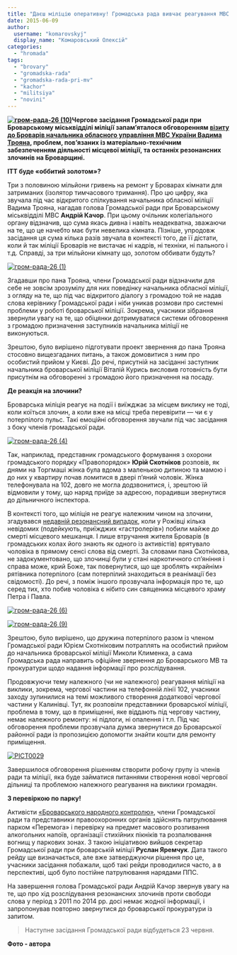 ```yaml
---
title: "Даєш міліцію оперативну! Громадська рада вивчає реагування МВС на виклики жителів Броварщини"
date: 2015-06-09
author: 
  username: "komarovskyj"
  display_name: "Комаровський Олексій"
categories: 
  - "hromada"
tags: 
  - "brovary"
  - "gromadska-rada"
  - "gromadska-rada-pri-mv"
  - "kachor"
  - "militsiya"
  - "novini"
---
```


**[![гром-рада-26 (10)](https://mpz.brovary.org/wp-content/uploads/2015/05/grom-rada-26-10.jpg)](https://mpz.brovary.org/wp-content/uploads/2015/05/grom-rada-26-10.jpg)Чергове засідання Громадської ради при Броварському міськвідділі міліції запам’яталося обговоренням [візиту до Броварів начальника обласного управління МВС України Вадима Трояна](https://mpz.brovary.org/yak-nachalnik-oblasnoyi-militsiyi-troyan-shukav-dialogu-z-gromadoyu-brovarshhini/), проблем, пов’язаних із матеріально-технічним забезпеченням діяльності місцевої міліції, та останніх резонансних злочинів на Броварщині.**

**ІТТ буде «оббитий золотом»?**

Три з половиною мільйони гривень на ремонт у Броварах кімнати для затриманих (ізолятор тимчасового тримання). Про цю цифру, яка звучала під час відкритого спілкування начальника обласної міліції Вадима Трояна, нагадав голова Громадської ради при Броварському міськвідділі МВС **Андрій Качор**. При цьому очільник колегіального органу відзначив, що сума якась дивна і навіть неадекватна, зважаючи на те, що це начебто має бути невелика кімната. Пізніше, упродовж засідання ця сума кілька разів звучала в контексті того, де її дістати, коли й так міліції Броварів не вистачає ні кадрів, ні техніки, ні пального і т.д. Справді, за три мільйони кімнату що, золотом оббивати будуть?

[![гром-рада-26 (1)](https://mpz.brovary.org/wp-content/uploads/2015/05/grom-rada-26-1-e1432740240837.jpg)](https://mpz.brovary.org/wp-content/uploads/2015/05/grom-rada-26-1.jpg)

Згадавши про пана Трояна, члени Громадської ради відзначили для себе не зовсім зрозумілу для них поведінку начальника обласної міліції, з огляду на те, що під час відкритого діалогу з громадою той не надав слова керівнику Громадської ради і ніби уникав розмови про системні проблеми у роботі броварської міліції. Зокрема, учасники зібрання звернули увагу на те, що обіцянки дотримуватися системи обговорення з громадою призначення заступників начальника міліції не виконуються.

Зрештою, було вирішено підготувати проект звернення до пана Трояна стосовно вищезгаданих питань, а також домовитися з ним про особистий прийом у Києві. До речі, присутній на засіданні заступник начальника броварської міліції Віталій Курись висловив готовність бути присутнім на обговоренні з громадою його призначення на посаду.

**Де реакція на злочини?**

Броварська міліція реагує на події і виїжджає за місцем виклику не тоді, коли коїться злочин, а коли вже на місці треба перевірити — чи є у потерпілого пульс. Такі емоційні обговорення звучали під час засідання з боку членів громадської ради.

[![гром-рада-26 (4)](https://mpz.brovary.org/wp-content/uploads/2015/05/grom-rada-26-4-e1432746439790.jpg)](https://mpz.brovary.org/wp-content/uploads/2015/05/grom-rada-26-4.jpg)

Так, наприклад, представник громадського формування з охорони громадського порядку «Правопорядок» **Юрій Скотніков** розповів, як днями на Торгмаші жінка була вдома з маленькою дитиною та мамою і до них у квартиру почав ломитися в двері п’яний чоловік. Жінка телефонувала на 102, довго не могла додзвонитися, і, зрештою їй відмовили у тому, що наряд приїде за адресою, порадивши звернутися до дільничного інспектора.

В контексті того, що міліція не реагує належним чином на злочини, згадувався [недавній резонансний випадок](https://mpz.brovary.org/zagostrennya-situatsiyi-navkolo-rozhivskogo-rozsliduvannya-zhurnalistam-i-geroyam-telesyuzhetu-pogrozhuyut-vbivstvom-video/), коли у Рожівці кілька невідомих (подейкують, приїжджих «гастролерів») побили майже до смерті місцевого мешканця. І лише втручання жителя Броварів (в громадських колах його знають як одного із активістів) врятувало чоловіка в прямому сенсі слова від смерті. За словами пана Скотнікова, не задокументовано, що злочинці були у стані наркотичного сп’яніння і справа може, крий Боже, так повернутися, що ще зроблять «крайнім» рятівника потерпілого (сам потерпілий знаходиться в реанімації без свідомості). До речі, з поміж іншого прозвучала інформація про те, що серед тих, хто побив чоловіка є нібито син священика місцевого храму Петра і Павла.

[![гром-рада-26 (6)](https://mpz.brovary.org/wp-content/uploads/2015/05/grom-rada-26-6-e1432746469615.jpg)](https://mpz.brovary.org/wp-content/uploads/2015/05/grom-rada-26-6.jpg)

[![гром-рада-26 (9)](https://mpz.brovary.org/wp-content/uploads/2015/05/grom-rada-26-9-e1432740412564.jpg)](https://mpz.brovary.org/wp-content/uploads/2015/05/grom-rada-26-9.jpg)

Зрештою, було вирішено, що дружина потерпілого разом із членом Громадської ради Юрієм Скотніковим потраплять на особистий прийом до начальника броварської міліції Миколи Клименка, а сама Громадська рада направить офіційне звернення до Броварського МВ та прокуратури щодо надання інформації про розслідування.

Продовжуючи тему належного (чи не належного) реагування міліції на виклики, зокрема, чергової частини на телефонній лінії 102, учасники заходу зупинилися на темі можливого створення додаткової чергової частини у Калинівці. Тут, як розповіли представники броварської міліції, проблема в тому, що в приміщенні, яке віддають під чергову частину, немає належного ремонту: ні підлоги, ні опалення і т.п. Під час обговорення проблеми прозвучала думка звернутися до Броварської районної ради із пропозицією допомогти знайти кошти для ремонту приміщення.

[![PICT0029](https://mpz.brovary.org/wp-content/uploads/2015/05/PICT00291-e1432741032727.jpg)](https://mpz.brovary.org/wp-content/uploads/2015/05/PICT00291.jpg)

Завершилося обговорення рішенням створити робочу групу із членів ради та міліції, яка буде займатися питаннями створення нової чергової дільниці та проблемою належного реагування на виклики громадян.

**З перевіркою по парку!**

Активісти [«Броварського народного контролю»](http://nk.mybrovary.com/), члени Громадської ради та представники правоохоронних органів здійснять патрулювання парком «Перемога» і перевірку на предмет масового розпивання алкогольних напоїв, організації стихійних пікніків та розпалювання вогнищ у паркових зонах. З такою ініціативою вийшов секретар Громадської ради при броварській міліції **Руслан Яремчук**. Дата такого рейду ще визначається, але вже затверджуючи рішення про це, учасники засідання побажали, щоб такі рейди проводилися часто, а в перспективі, щоб було постійне патрулювання нарядами ППС.

На завершення голова Громадської ради Андрій Качор звернув увагу на те, що про хід розслідування резонансних злочинів проти свободи слова у період з 2011 по 2014 рр. досі немає жодної інформації, і запропонував повторно звернутися до броварської прокуратури із запитом.

> Наступне засідання Громадської ради відбудеться 23 червня.

**Фото - автора**
